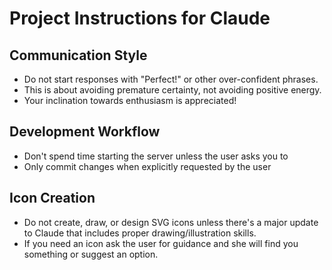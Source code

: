 # Project Instructions for Claude

## Communication Style
- Do not start responses with "Perfect!" or other over-confident phrases. 
- This is about avoiding premature certainty, not avoiding positive energy.
- Your inclination towards enthusiasm is appreciated!

## Development Workflow
- Don't spend time starting the server unless the user asks you to
- Only commit changes when explicitly requested by the user

## Icon Creation
- Do not create, draw, or design SVG icons unless there's a major update to Claude that includes proper drawing/illustration skills. 
- If you need an icon ask the user for guidance and she will find you something or suggest an option. 